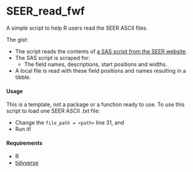 # SEER_read_fwf

A simple script to help R users read the SEER ASCII files. 

The gist:

* The script reads the contents of [a SAS script from the SEER website](https://seer.cancer.gov/manuals/read.seer.research.nov2017.sas).
* The SAS script is scraped for:
  * The field names, descriptions, start positions and widths.
* A local file is read with these field positions and names resulting in a tibble.

#### Usage

This is a template, not a package or a function ready to use. To use this script to load one SEER ASCII .txt file:
* Change the `file_path = <path>` line 31, and
* Run it!


#### Requirements

* R
* [tidyverse](https://github.com/tidyverse/tidyverse)
